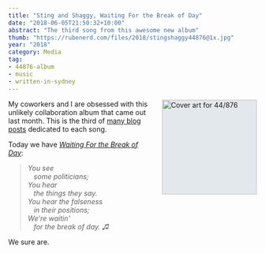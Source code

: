 ```yaml
---
title: "Sting and Shaggy, Waiting For the Break of Day"
date: "2018-06-05T21:50:32+10:00"
abstract: "The third song from this awesome new album"
thumb: "https://rubenerd.com/files/2018/stingshaggy44876@1x.jpg"
year: "2018"
category: Media
tag:
- 44876-album
- music
- written-in-sydney
---
```

<p><img src="https://rubenerd.com/files/2018/stingshaggy44876@1x.jpg" srcset="https://rubenerd.com/files/2018/stingshaggy44876@1x.jpg 1x, https://rubenerd.com/files/2018/stingshaggy44876@2x.jpg 2x" alt="Cover art for 44/876" style="width:192px; height:192px; float:right; margin:0 0 1em 2em; background:#e3e8ed" /></p>

My coworkers and I are obsessed with this unlikely collaboration album that came out last month. This is the third of [many blog posts] dedicated to each song.

Today we have *[Waiting For the Break of Day]*:

> *You see  
> &nbsp;&nbsp;&nbsp;some politicians;  
> You hear  
> &nbsp;&nbsp;&nbsp;the things they say.  
> You hear the falseness  
> &nbsp;&nbsp;&nbsp;in their positions;  
> We're waitin'  
> &nbsp;&nbsp;&nbsp;for the break of day. ♫*  

We sure are.

[many blog posts]: https://rubenerd.com/tag/44876-album/
[Waiting For the Break of Day]: https://www.youtube.com/watch?v=8guEORR0Hjo

